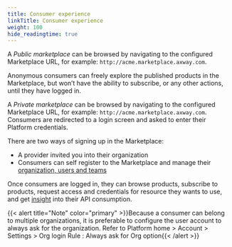 ```yaml
---
title: Consumer experience
linkTitle: Consumer experience
weight: 100
hide_readingtime: true
---
```


A *Public marketplace* can be browsed by navigating to the configured Marketplace URL, for example: `http://acme.marketplace.axway.com`.

Anonymous consumers can freely explore the published products in the Marketplace, but won’t have the ability to subscribe, or any other actions, until they have logged in.

A *Private marketplace* can be browsed by navigating to the configured Marketplace URL, for example: `http://acme.marketplace.axway.com`. Consumers are redirected to a login screen and asked to enter their Platform credentials.

There are two ways of signing up in the Marketplace:

* A provider invited you into their organization
* Consumers can self register to the Marketplace and manage their [organization, users and teams](/docs/manage_marketplace/consumer_experience/consumer_organization)

Once consumers are logged in, they can browse products, subscribe to products, request access and credentials for resource they wants to use, and get [insight](/docs/get_actionable_insights/consumer_insights/) into their API consumption.

{{< alert title="Note" color="primary" >}}Because a consumer can belong to multiple organizations, it is preferable to configure the user account to always ask for the organization. Refer to Platform home > Account > Settings > Org login Rule : Always ask for Org option{{< /alert >}}

